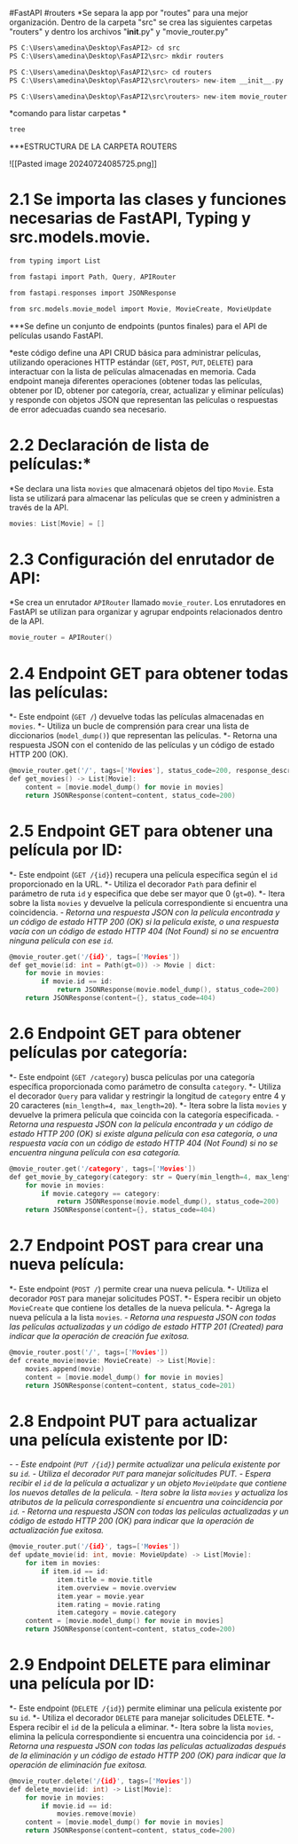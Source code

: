 #FastAPI  #routers 
*Se separa la app por "routes" para una mejor organización. Dentro de la carpeta "src" se crea las siguientes carpetas "routers" y dentro los  archivos "__init__.py" y "movie_router.py"


```c
PS C:\Users\amedina\Desktop\FasAPI2> cd src
PS C:\Users\amedina\Desktop\FasAPI2\src> mkdir routers
```

```c
PS C:\Users\amedina\Desktop\FasAPI2\src> cd routers
PS C:\Users\amedina\Desktop\FasAPI2\src\routers> new-item __init__.py
```

```c
PS C:\Users\amedina\Desktop\FasAPI2\src\routers> new-item movie_router.py
```


*comando para listar carpetas *
```c 
tree

```

***ESTRUCTURA DE LA CARPETA ROUTERS

![[Pasted image 20240724085725.png]]
# 2.1 Se importa las clases y funciones necesarias de FastAPI, Typing y src.models.movie.

 ```c
 from typing import List

from fastapi import Path, Query, APIRouter

from fastapi.responses import JSONResponse

from src.models.movie_model import Movie, MovieCreate, MovieUpdate
```

***Se define un conjunto de endpoints (puntos finales) para el API de películas usando FastAPI.

*este código define una API CRUD básica para administrar películas, utilizando operaciones HTTP estándar (`GET`, `POST`, `PUT`, `DELETE`) para interactuar con la lista de películas almacenadas en memoria. Cada endpoint maneja diferentes operaciones (obtener todas las películas, obtener por ID, obtener por categoría, crear, actualizar y eliminar películas) y responde con objetos JSON que representan las películas o respuestas de error adecuadas cuando sea necesario.

# 2.2 Declaración de lista de películas:*

*Se declara una lista `movies` que almacenará objetos del tipo `Movie`. Esta lista se utilizará para almacenar las películas que se creen y administren a través de la API.

```c
movies: List[Movie] = []

```

# 2.3 Configuración del enrutador de API:

*Se crea un enrutador `APIRouter` llamado `movie_router`. Los enrutadores en FastAPI se utilizan para organizar y agrupar endpoints relacionados dentro de la API.

```c
movie_router = APIRouter()

```

# 2.4 Endpoint GET para obtener todas las películas:

*- Este endpoint (`GET /`) devuelve todas las películas almacenadas en `movies`.
*- Utiliza un bucle de comprensión para crear una lista de diccionarios (`model_dump()`) que representan las películas.
*- Retorna una respuesta JSON con el contenido de las películas y un código de estado HTTP 200 (OK).

```c
@movie_router.get('/', tags=['Movies'], status_code=200, response_description='Nos debe devolver una respuesta exitosa')
def get_movies() -> List[Movie]:
    content = [movie.model_dump() for movie in movies]
    return JSONResponse(content=content, status_code=200)

```

# 2.5 Endpoint GET para obtener una película por ID:

*- Este endpoint (`GET /{id}`) recupera una película específica según el `id` proporcionado en la URL.
*- Utiliza el decorador `Path` para definir el parámetro de ruta `id` y especifica que debe ser mayor que 0 (`gt=0`).
*- Itera sobre la lista `movies` y devuelve la película correspondiente si encuentra una coincidencia.
*- Retorna una respuesta JSON con la película encontrada y un código de estado HTTP 200 (OK) si la película existe, o una respuesta vacía con un código de estado HTTP 404 (Not Found) si no se encuentra ninguna película con ese `id`.*

```c
@movie_router.get('/{id}', tags=['Movies'])
def get_movie(id: int = Path(gt=0)) -> Movie | dict:
    for movie in movies:
        if movie.id == id:
            return JSONResponse(movie.model_dump(), status_code=200)
    return JSONResponse(content={}, status_code=404)

```

# 2.6 Endpoint GET para obtener películas por categoría:

*- Este endpoint (`GET /category`) busca películas por una categoría específica proporcionada como parámetro de consulta `category`.
*- Utiliza el decorador `Query` para validar y restringir la longitud de `category` entre 4 y 20 caracteres (`min_length=4, max_length=20`).
*- Itera sobre la lista `movies` y devuelve la primera película que coincida con la categoría especificada.
*- Retorna una respuesta JSON con la película encontrada y un código de estado HTTP 200 (OK) si existe alguna película con esa categoría, o una respuesta vacía con un código de estado HTTP 404 (Not Found) si no se encuentra ninguna película con esa categoría.*


```c
@movie_router.get('/category', tags=['Movies'])
def get_movie_by_category(category: str = Query(min_length=4, max_length=20)) -> Movie | dict:
    for movie in movies:
        if movie.category == category:
            return JSONResponse(movie.model_dump(), status_code=200)
    return JSONResponse(content={}, status_code=404)

```

# 2.7 Endpoint POST para crear una nueva película:

*- Este endpoint (`POST /`) permite crear una nueva película.
*- Utiliza el decorador `POST` para manejar solicitudes POST.
*- Espera recibir un objeto `MovieCreate` que contiene los detalles de la nueva película.
*- Agrega la nueva película a la lista `movies`.
*- Retorna una respuesta JSON con todas las películas actualizadas y un código de estado HTTP 201 (Created) para indicar que la operación de creación fue exitosa.*

```c
@movie_router.post('/', tags=['Movies'])
def create_movie(movie: MovieCreate) -> List[Movie]:
    movies.append(movie)
    content = [movie.model_dump() for movie in movies]
    return JSONResponse(content=content, status_code=201)

```

# 2.8 Endpoint PUT para actualizar una película existente por ID:

*- - Este endpoint (`PUT /{id}`) permite actualizar una película existente por su `id`.
    - Utiliza el decorador `PUT` para manejar solicitudes PUT.
    - Espera recibir el `id` de la película a actualizar y un objeto `MovieUpdate` que contiene los nuevos detalles de la película.
    - Itera sobre la lista `movies` y actualiza los atributos de la película correspondiente si encuentra una coincidencia por `id`.
    - Retorna una respuesta JSON con todas las películas actualizadas y un código de estado HTTP 200 (OK) para indicar que la operación de actualización fue exitosa.*

```c
@movie_router.put('/{id}', tags=['Movies'])
def update_movie(id: int, movie: MovieUpdate) -> List[Movie]:
    for item in movies:
        if item.id == id:
            item.title = movie.title
            item.overview = movie.overview
            item.year = movie.year
            item.rating = movie.rating
            item.category = movie.category
    content = [movie.model_dump() for movie in movies]
    return JSONResponse(content=content, status_code=200)

```


# 2.9 Endpoint DELETE para eliminar una película por ID:

*- Este endpoint (`DELETE /{id}`) permite eliminar una película existente por su `id`.
*- Utiliza el decorador `DELETE` para manejar solicitudes DELETE.
*- Espera recibir el `id` de la película a eliminar.
*- Itera sobre la lista `movies`, elimina la película correspondiente si encuentra una coincidencia por `id`.
*- Retorna una respuesta JSON con todas las películas actualizadas después de la eliminación y un código de estado HTTP 200 (OK) para indicar que la operación de eliminación fue exitosa.*
```c
@movie_router.delete('/{id}', tags=['Movies'])
def delete_movie(id: int) -> List[Movie]:
    for movie in movies:
        if movie.id == id:
            movies.remove(movie)
    content = [movie.model_dump() for movie in movies]
    return JSONResponse(content=content, status_code=200)

```

